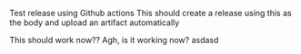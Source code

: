 Test release using Github actions
This should create a release using this as the body
and upload an artifact automatically

This should work now??
Agh, is it working now? asdasd
